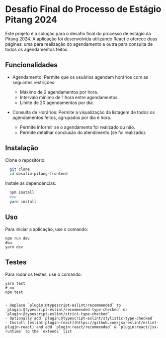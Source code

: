 
# Desafio Final do Processo de Estágio Pitang 2024

Este projeto é a solução para o desafio final do processo de estágio da Pitang 2024. A aplicação foi desenvolvida utilizando React e oferece duas páginas: uma para realização do agendamento e outra para consulta de todos os agendamentos feitos.


## Funcionalidades


- Agendamento: Permite que os usuários agendem horários com as seguintes restrições:
  - Máximo de 2 agendamentos por hora.
  - Intervalo mínimo de 1 hora entre agendamentos.
  - Limite de 20 agendamentos por dia.

- Consulta de Horários: Permite a visualização da listagem de todos os agendamentos feitos, agrupados por dia e hora.
  - Permite informir se o agendamento foi realizado ou não.
  - Permite detalhar conclusão do atendimento (se foi realizado).


## Instalação

Clone o repositório:

```bash
  git clone
  cd desafio-pitang-frontend
```
Instale as dependências:

```bash
  npm install 
  #ou
  yarn install

```



    
## Uso

Para iniciar a aplicação, use o comando:
```
npm run dev
#ou
yarn dev

```
## Testes

Para rodar os testes, use o comando:

```
yarn test
# ou
npm test

```

```

- Replace `plugin:@typescript-eslint/recommended` to `plugin:@typescript-eslint/recommended-type-checked` or `plugin:@typescript-eslint/strict-type-checked`
- Optionally add `plugin:@typescript-eslint/stylistic-type-checked`
- Install [eslint-plugin-react](https://github.com/jsx-eslint/eslint-plugin-react) and add `plugin:react/recommended` & `plugin:react/jsx-runtime` to the `extends` list
